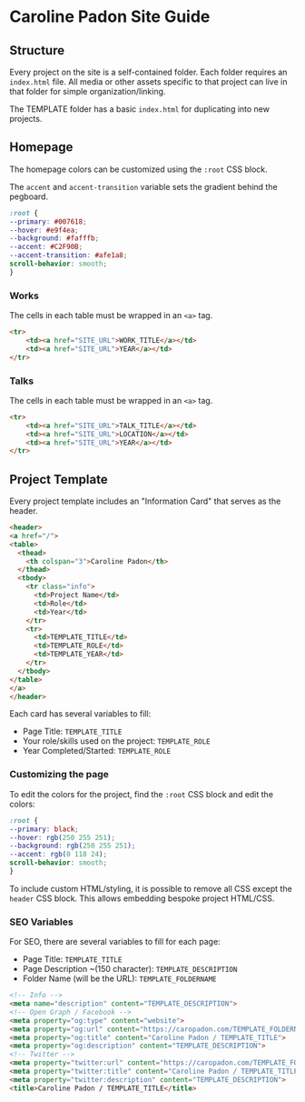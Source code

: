 # Caroline Padon Site Guide

## Structure

Every project on the site is a self-contained folder. Each folder requires an `index.html` file. All media or other assets specific to that project can live in that folder for simple organization/linking. 

The TEMPLATE folder has a basic `index.html` for duplicating into new projects. 

## Homepage

The homepage colors can be customized using the `:root` CSS block.

The `accent` and `accent-transition` variable sets the gradient behind the pegboard. 

```css
:root {
--primary: #007618;
--hover: #e9f4ea;
--background: #fafffb;
--accent: #C2F90B;
--accent-transition: #afe1a8;
scroll-behavior: smooth;
}
```

### Works

The cells in each table must be wrapped in an `<a>` tag. 

```html
<tr>
	<td><a href="SITE_URL">WORK_TITLE</a></td>
	<td><a href="SITE_URL">YEAR</a></td>
</tr>
```

### Talks

The cells in each table must be wrapped in an `<a>` tag. 

```html
<tr>
	<td><a href="SITE_URL">TALK_TITLE</a></td>
	<td><a href="SITE_URL">LOCATION</a></td>
	<td><a href="SITE_URL">YEAR</a></td>
</tr>
```

## Project Template

Every project template includes an "Information Card" that serves as the header.

```html
<header>
<a href="/">
<table>
  <thead>
    <th colspan="3">Caroline Padon</th>
  </thead>
  <tbody>
    <tr class="info">
      <td>Project Name</td>
      <td>Role</td>
      <td>Year</td>
    </tr>
    <tr>
      <td>TEMPLATE_TITLE</td>
      <td>TEMPLATE_ROLE</td>
      <td>TEMPLATE_YEAR</td>
    </tr>
  </tbody>
</table>
</a>
</header>
```

Each card has several variables to fill:

- Page Title: `TEMPLATE_TITLE`
- Your role/skills used on the project: `TEMPLATE_ROLE`
- Year Completed/Started: `TEMPLATE_ROLE`


### Customizing the page

To edit the colors for the project, find the `:root` CSS block and edit the colors:

```css
:root {
--primary: black;
--hover: rgb(250 255 251);
--background: rgb(250 255 251);
--accent: rgb(0 118 24);
scroll-behavior: smooth;
}
```

To include custom HTML/styling, it is possible to remove all CSS except the `header` CSS block. This allows embedding bespoke project HTML/CSS. 

### SEO Variables

For SEO, there are several variables to fill for each page:

- Page Title: `TEMPLATE_TITLE`
- Page Description ~(150 character): `TEMPLATE_DESCRIPTION`
- Folder Name (will be the URL): `TEMPLATE_FOLDERNAME`

```html
<!-- Info -->
<meta name="description" content="TEMPLATE_DESCRIPTION">
<!-- Open Graph / Facebook -->
<meta property="og:type" content="website">
<meta property="og:url" content="https://caropadon.com/TEMPLATE_FOLDERNAME">
<meta property="og:title" content="Caroline Padon / TEMPLATE_TITLE">
<meta property="og:description" content="TEMPLATE_DESCRIPTION">
<!-- Twitter -->
<meta property="twitter:url" content="https://caropadon.com/TEMPLATE_FOLDERNAME">
<meta property="twitter:title" content="Caroline Padon / TEMPLATE_TITLE">
<meta property="twitter:description" content="TEMPLATE_DESCRIPTION">
<title>Caroline Padon / TEMPLATE_TITLE</title>
```

